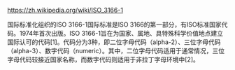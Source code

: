 
https://zh.wikipedia.org/wiki/ISO_3166-1

国际标准化组织的ISO 3166-1国际标准是ISO 3166的第一部分，有ISO标准国家代码。1974年首次出版。ISO 3166-1旨在为国家、属地、具特殊科学价值地点建立国际认可的代码[1]。代码分为3种，即二位字母代码（alpha-2）、三位字母代码（alpha-3）、数字代码（numeric）。其中，二位字母代码适用于通常情况，三位字母代码较接近国家名称，而数字代码则适用于非拉丁字母环境中[2]。